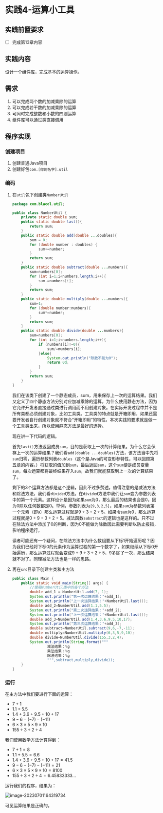 # 实践4-运算小工具

## 实践前置要求

- [ ] 完成第13章内容

## 实践内容

设计一个组件库，完成基本的运算操作。

## 需求

1. 可以完成两个数的加减乘除的运算
1. 可以完成若干数的加减乘除的运算
1. 可同时完成整数和小数的四则运算
2. 组件库可以通过类直接调用

## 程序实现

### 创建项目

1. 创建普通Java项目
2. 创建好包`com.[你的名字].util`

### 编码

1. 在`util`包下创建类`NumberUtil`

   ```java
   package com.blacol.util;
   
   public class NumberUtil {
       private static double sum;
       public static double last(){
           return sum;
       }
       public static double add(double ...doubles){
           sum = 0;
           for (double number : doubles) {
               sum+=number;
           }
           return sum;
       }
       public static double subtract(double ...numbers){
           sum=numbers[0];
           for (int i=1;i<numbers.length;i++){
               sum-=numbers[i];
           }
           return sum;
       }
       public static double multiply(double ...numbers){
           sum=1;
           for (double number:numbers){
               sum*=number;
           }
           return sum;
       }
       public static double divide(double ...numbers){
           sum=numbers[0];
           for (int i=1;i<numbers.length;i++){
               if (numbers[i]!=0){
                   sum/=numbers[i];
               }else{
                   System.out.println("除数不能为0");
                   return 0d;
               }
           }
           return sum;
       }
   }
   ```

   我们在该类下创建了一个静态成员，sum，用来保存上一次的运算结果。我们又定义了四个静态方法分别对应加减乘除的运算。为什么使用静态方法，因为它允许开发者直接通过类进行调用而不用创建对象。在实际开发过程中并不是所有类都必须创建对象，比如工具类。工具类的特点就是开箱即用，如果还需要开发者自行创建对象就不符合“开箱即用”的特性。本次实践的要求就是做一个工具类出来，所以使用静态方法是最好的选择。

   现在讲一下代码的逻辑。

   首先`last()`方法返回成员`sum`，目的是获取上一次的计算结果。为什么它会保存上一次的运算结果？我们看`add(double ...doubles)`方法，该方法当中先将`sum`归零，遍历参数列表`doubles`（这个是Java的可变形参特性，可以回顾第五章的内容。）将获取的值加到`sum`，最后返回`sum`，这个`sum`便是成员变量`sum`，每次运算都将最终结果存入`sum`，故我们就能获取到上一次的计算结果了。

   剩下的3个运算方法都是这个逻辑，因此不过多赘述，值得注意的是减法方法和除法方法，我们看`divided`方法。在`divided`方法中我们让`sum`变为参数列表中的第一个元素。这样设计是因为如果`sum`为0，那么最后的结果也会是0，因为0除以任何数都是0。举例，参数列表为`[9,3,2,5]`，如果`sum`为参数列表第一个元素（即`9`）那么运算过程就是$9\div 3\div 2\div 5$。如果令`sum`为0，那么运算过程就是$0\div 9\div 3\div 2\div 5$。减法函数`substract`的逻辑也是这样的。只不过在除法方法中添加了0的判断，因为0不能做为除数因此需要判断以防止报错，影响程序运行。

   读者可能还有一个疑问，在除法方法中为什么数组要从下标1开始遍历呢？因为我们已经将下标0的元素作为运算过程的第一个数字了，如果继续从下标0开始遍历，那么运算过程就会变成$9\div 9\div 3\div 2\div 5$，9多除了一次，那么结果就不对了。同理减法方法也是一样的思路。

2. 再在`src`目录下创建主类和主方法

   ```java
   public class Main {
       public static void main(String[] args) {
           //使用NumberUtil类中的各个方法
           double add_1 = NumberUtil.add(7, 1);
           System.out.println("第一次运算结果："+add_1);
           System.out.println("上一次运算结果："+NumberUtil.last());
           double add_2=NumberUtil.add(1.1,5.5);
           System.out.println("第二次运算结果："+add_2);
           System.out.println("上一次运算结果："+NumberUtil.last());
           double add_3=NumberUtil.add(1.4,3.6,9.5,10,17);
           System.out.println("第三次运算结果："+add_3);
           double subtract=NumberUtil.subtract(9,6,-7,-11);
           double multiply=NumberUtil.multiply(6,3,5,9,10);
           double divide=NumberUtil.divide(155,3,2,4);
           System.out.println(String.format("""
                   减法结果：%g
                   乘法结果：%g
                   除法结果：%g
                   """,subtract,multiply,divide));
       }
   }
   ```


### 运行

在主方法中我们要进行下面的运算：

   - $7+1$
   - $1.1+5.5$
   - $1.4+3.6+9.5+10+17$
   - $9-6-(-7)-(-11)$
   - $6\times 3\times 5\times 9\times 10$
   - $155\div 3\div 2\div 4$

我们使用数学方法计算得到：

   - $7+1=8$
   - $1.1+5.5=6.6$
   - $1.4+3.6+9.5+10+17=41.5$
   - $9-6-(-7)-(-11)=21$
   - $6\times 3\times 5\times 9\times 10=8100$
   - $155\div 3\div 2\div 4=6.45833333...$

运行我们的程序，结果为：

![image-20230701164319734](https://s2.loli.net/2023/07/01/EleuxIT4qKfWyj6.png)

可见运算结果是正确的。

